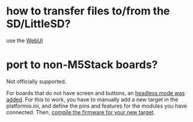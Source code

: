 
# how to transfer files to/from the SD/LittleSD?

use the [WebUI](https://github.com/pr3y/Bruce/wiki/Others#webui)


# port to non-M5Stack boards?

Not officially supported.

For boards that do not have screen and buttons, an [headless mode was added](https://github.com/pr3y/Bruce/issues/107).
For this to work, you have to manually add a new target in the platformio.ini, and define the pins and features for the modules you have connected.
Then, [compile the firmware for your new target](https://github.com/pr3y/Bruce/wiki/Building-from-source).